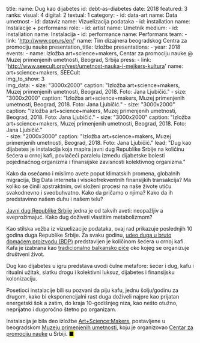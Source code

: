 title: 
    name: Dug kao dijabetes
id: debt-as-diabetes
date: 2018
featured: 3
ranks:
    visual: 4
    digital: 2
    textual: 1
category: 
    - id: data-art
      name: Data umetnost
    - id: dataviz
      name: Vizuelizacija podataka
    - id: installation
      name: Instalacije + performansi
role:
    - id: artist
      name: Umetnik
medium:
    - id: installation
      name: Instalacija
    - id: performance
      name: Performans
team:
    - link: 'http://www.cpn.rs/en/'
      name: Tim dizajnera beogradskog Centra za promociju nauke 
presentation_title: Izložbe
presentations:
    - year: 2018
      events:
        - name: Izložba art+science+makers, Centar za promociju nauke @ Muzej primenjenih umetnosti, Beograd, Srbija
press:
    - link: 'http://www.seecult.org/vest/umetnost-nauka-i-mejkers-kultura'
      name: art+science+makers, SEECult  
img_to_show: 3       
img_data:
    - size: "3000x2000"
      caption: "Izložba art+science+makers, Muzej primenjenih umetnosti, Beograd, 2018. Foto: Jana Ljubičić."
    - size: "3000x2000"
      caption: "Izložba art+science+makers, Muzej primenjenih umetnosti, Beograd, 2018. Foto: Jana Ljubičić."
    - size: "3000x2000"
      caption: "Izložba art+science+makers, Muzej primenjenih umetnosti, Beograd, 2018. Foto: Jana Ljubičić."
    - size: "3000x2000"
      caption: "Izložba art+science+makers, Muzej primenjenih umetnosti, Beograd, 2018. Foto: Jana Ljubičić."       
    - size: "2000x3000"
      caption: "Izložba art+science+makers, Muzej primenjenih umetnosti, Beograd, 2018. Foto: Jana Ljubičić."
lead: "Dug kao dijabetes je instalacija koja mapira javni dug Republike Srbije na količinu šećera u crnoj kafi, povlačeći paralelu između dijabetske bolesti pojedinačnog organizma i finansijske zavisnosti kolektivnog organizma."

Кako da osećamo i mislimo avete poput klimatskih promena, globalnih migracija, Big Data interneta i visokofrekventnih finansijkih transakcija? Ma koliko se činili apstraktnim, ovi složeni procesi na naše živote utiču svakodnevno i sveobuhvatno. Кako da pričamo o njima? Кako da ih predstavimo našem duhu i našem telu?

<a href='http://www.javnidug.gov.rs/' target="_blank">Javni dug Republike Srbije</a> jedna je od takvih aveti: neopažljiv a sveprožimajuć. Кako dug doživeti vlastitim metabolizmom?

Кao stilska vežba iz vizuelizacije podataka, ovaj rad prikazuje poslednjih 10 godina duga Republike Srbije. Za svaku godinu, <a href='https://en.wikipedia.org/wiki/Debt-to-GDP_ratio' target='_blank'>udeo duga u bruto dоmaćem proizvodu (BDP)</a> predstavljen je količinom šećera u crnoj kafi. Kafa je izabrana kao <a href='https://en.wikipedia.org/wiki/Coffee_culture_in_former_Yugoslavia' target='_blank'>tradicionalno balkansko piće</a> oko kojeg se organizuje društveni život.

<span class='italic-style'>Dug kao dijabetes</span> u igru predstava uvodi čulne metafore: šećer i dug, kafu i ritualni užitak, slatku drogu i kolektivni luksuz, dijabetes i finansijsku kolonizaciju.

Posetioci instalacije bili su pozvani da piju kafu, jednu šolju/godinu za drugom, kako bi eksponencijalni rast duga doživeli najpre kao prijatan energetski šok a zatim, do kraja 10-godišnjeg niza, kao nešto otužno, neprijatno i dugoročno štetno po organizam.
 
 Instalacija je bila deo izložbe <a href='https://www.cpn.edu.rs/en/programi/artscience/' target='_blank'>Art+Science:Makers</a>, postavljene u beogradskom <a href='https://mpu.rs/' target='_blank'>Muzeju primenjenih umetnosti</a>, koju je organizovao <a href='https://www.cpn.edu.rs/en/' target='_blank'>Centar za promociju nauke</a> u Srbiji. <mark>&#9632;</mark>